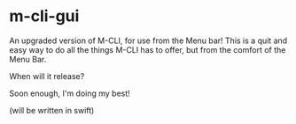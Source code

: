 # m-cli-gui
An upgraded version of M-CLI, for use from the Menu bar! This is a quit and easy way to do all the things M-CLI has to offer, but from the comfort of the Menu Bar.


When will it release?

Soon enough, I'm doing my best!


(will be written in swift) 

